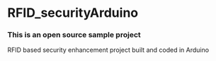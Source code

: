 # RFID_securityArduino
### This is an open source sample project 
RFID based security enhancement project built and coded in Arduino
